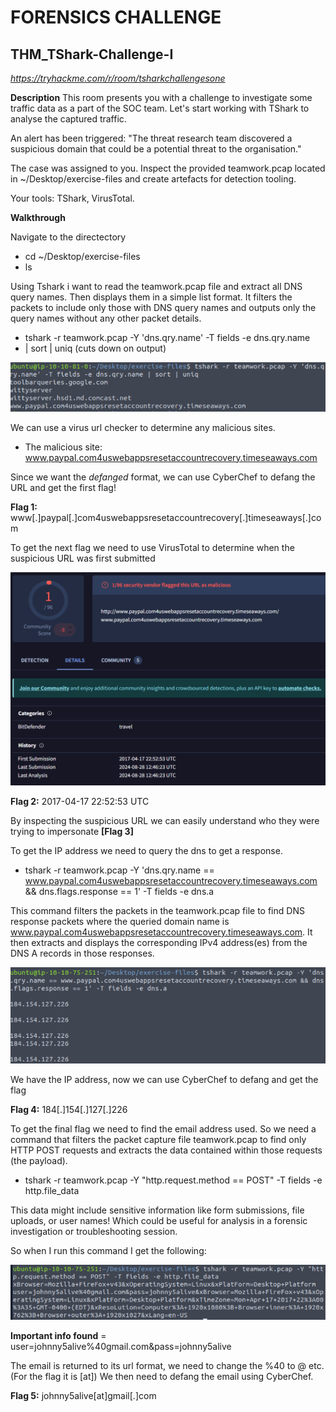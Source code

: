 # FORENSICS CHALLENGE

## THM_TShark-Challenge-I
*https://tryhackme.com/r/room/tsharkchallengesone*

**Description**
This room presents you with a challenge to investigate some traffic data as a part of the SOC team. Let's start working with TShark to analyse the captured traffic.

An alert has been triggered: "The threat research team discovered a suspicious domain that could be a potential threat to the organisation."

The case was assigned to you. Inspect the provided teamwork.pcap located in ~/Desktop/exercise-files and create artefacts for detection tooling.

Your tools: TShark, VirusTotal.

**Walkthrough**

Navigate to the directectory 
- cd ~/Desktop/exercise-files
- ls

Using Tshark i want to read the teamwork.pcap file and extract all DNS query names. Then displays them in a simple list format. It filters the packets to include only those with DNS query names and outputs only the query names without any other packet details.
- tshark -r teamwork.pcap -Y 'dns.qry.name' -T fields -e dns.qry.name
- | sort | uniq (cuts down on output)

![alt text](dns.png)

We can use a virus url checker to determine any malicious sites. 
- The malicious site: www.paypal.com4uswebappsresetaccountrecovery.timeseaways.com

Since we want the *defanged* format, we can use CyberChef to defang the URL and get the first flag!

**Flag 1:** www[.]paypal[.]com4uswebappsresetaccountrecovery[.]timeseaways[.]com

To get the next flag we need to use VirusTotal to determine when the suspicious URL was first submitted

![alt text](virustotal.png)

**Flag 2:** 2017-04-17 22:52:53 UTC

By inspecting the suspicious URL we can easily understand who they were trying to impersonate **[Flag 3]**

To get the IP address we need to query the dns to get a response. 
- tshark -r teamwork.pcap -Y 'dns.qry.name == www.paypal.com4uswebappsresetaccountrecovery.timeseaways.com && dns.flags.response == 1' -T fields -e dns.a

This command filters the packets in the teamwork.pcap file to find DNS response packets where the queried domain name is www.paypal.com4uswebappsresetaccountrecovery.timeseaways.com. It then extracts and displays the corresponding IPv4 address(es) from the DNS A records in those responses.

![alt text](response.png)

We have the IP address, now we can use CyberChef to defang and get the flag

 **Flag 4:** 184[.]154[.]127[.]226

 To get the final flag we need to find the email address used. So we need a command that filters the packet capture file teamwork.pcap to find only HTTP POST requests and extracts the data contained within those requests (the payload).
 - tshark -r teamwork.pcap -Y "http.request.method == POST" -T fields -e http.file_data

 This data might include sensitive information like form submissions, file uploads, or user names! Which could be useful for analysis in a forensic investigation or troubleshooting session.

So when I run this command I get the following:

![alt text](email.png)

**Important info found** = user=johnny5alive%40gmail.com&pass=johnny5alive

The email is returned to its url format, we need to change the %40 to @ etc. (For the flag it is [at])
We then need to defang the email using CyberChef.

**Flag 5:** johnny5alive[at]gmail[.]com
